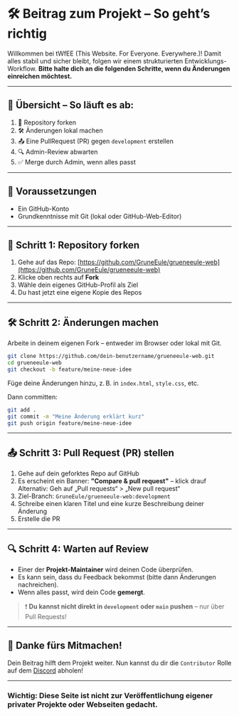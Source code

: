 # 🛠️ Beitrag zum Projekt – So geht’s richtig

Willkommen bei tWfEE (This Website. For Everyone. Everywhere.)!
Damit alles stabil und sicher bleibt, folgen wir einem strukturierten Entwicklungs-Workflow.
**Bitte halte dich an die folgenden Schritte, wenn du Änderungen einreichen möchtest.**

---

## 🧭 Übersicht – So läuft es ab:

1. 🔁 Repository forken
2. 🛠️ Änderungen lokal machen
3. 📤 Eine PullRequest (PR) gegen `development` erstellen
4. 🔍 Admin-Review abwarten
5. ✅ Merge durch Admin, wenn alles passt

---

## 📌 Voraussetzungen

* Ein GitHub-Konto
* Grundkenntnisse mit Git (lokal oder GitHub-Web-Editor)

---

## 🔁 Schritt 1: Repository forken

1. Gehe auf das Repo: [https://github.com/GruneEule/grueneeule-web](https://github.com/GruneEule/grueneeule-web)
2. Klicke oben rechts auf **Fork**
3. Wähle dein eigenes GitHub-Profil als Ziel
4. Du hast jetzt eine eigene Kopie des Repos

---

## 🛠️ Schritt 2: Änderungen machen

Arbeite in deinem eigenen Fork – entweder im Browser oder lokal mit Git.

```bash
git clone https://github.com/dein-benutzername/grueneeule-web.git
cd grueneeule-web
git checkout -b feature/meine-neue-idee
```

Füge deine Änderungen hinzu, z. B. in `index.html`, `style.css`, etc.

Dann committen:

```bash
git add .
git commit -m "Meine Änderung erklärt kurz"
git push origin feature/meine-neue-idee
```

---

## 📤 Schritt 3: Pull Request (PR) stellen

1. Gehe auf dein geforktes Repo auf GitHub
2. Es erscheint ein Banner: **"Compare & pull request"** – klick drauf
   Alternativ: Geh auf „Pull requests“ > „New pull request“
3. Ziel-Branch: `GruneEule/grueneeule-web:development`
4. Schreibe einen klaren Titel und eine kurze Beschreibung deiner Änderung
5. Erstelle die PR

---

## 🔍 Schritt 4: Warten auf Review

* Einer der **Projekt-Maintainer** wird deinen Code überprüfen.
* Es kann sein, dass du Feedback bekommst (bitte dann Änderungen nachreichen).
* Wenn alles passt, wird dein Code **gemergt**.

> ❗ **Du kannst nicht direkt in `development` oder `main` pushen** – nur über Pull Requests!

---

## 🤝 Danke fürs Mitmachen!

Dein Beitrag hilft dem Projekt weiter.
Nun kannst du dir die `Contributor` Rolle auf dem [Discord](https://grueneeule.de/l/dc) abholen!

--- 

### Wichtig: Diese Seite ist nicht zur Veröffentlichung eigener privater Projekte oder Webseiten gedacht.